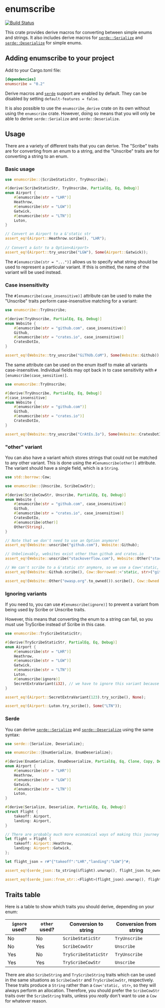 # enumscribe

[![Build Status](https://travis-ci.com/Pantonshire/enumscribe.svg?branch=main)](https://travis-ci.com/Pantonshire/enumscribe)

This crate provides derive macros for converting between simple enums and strings. It also includes derive macros for
[`serde::Serialize`](https://docs.serde.rs/serde/trait.Serialize.html) and
[`serde::Deserialize`](https://docs.serde.rs/serde/trait.Deserialize.html) for simple enums.

## Adding enumscribe to your project
Add to your Cargo.toml file:

```toml
[dependencies]
enumscribe = "0.2"
```

Derive macros and [`serde`](https://crates.io/crates/serde) support are enabled by default. They can be disabled by
setting `default-features = false`.

It is also possible to use the `enumscribe_derive` crate on its own without using the `enumscribe` crate. However,
doing so means that you will only be able to derive `serde::Serialize` and `serde::Deserialize`.

## Usage
There are a variety of different traits that you can derive. The "Scribe" traits are for converting from an enum to a
string, and the "Unscribe" traits are for converting a string to an enum.

### Basic usage
```rust
use enumscribe::{ScribeStaticStr, TryUnscribe};

#[derive(ScribeStaticStr, TryUnscribe, PartialEq, Eq, Debug)]
enum Airport {
    #[enumscribe(str = "LHR")]
    Heathrow,
    #[enumscribe(str = "LGW")]
    Gatwick,
    #[enumscribe(str = "LTN")]
    Luton,
}

// Convert an Airport to a &'static str
assert_eq!(Airport::Heathrow.scribe(), "LHR");
    
// Convert a &str to a Option<Airport>
assert_eq!(Airport::try_unscribe("LGW"), Some(Airport::Gatwick));
```

The `#[enumscribe(str = "...")]` allows us to specify what string should be used to represent a particular variant. If
this is omitted, the name of the variant will be used instead.

### Case insensitivity
The `#[enumscribe(case_insensitive)]` attribute can be used to make the "Unscribe" traits perform case-insensitive
matching for a variant:

```rust
use enumscribe::TryUnscribe;

#[derive(TryUnscribe, PartialEq, Eq, Debug)]
enum Website {
    #[enumscribe(str = "github.com", case_insensitive)]
    Github,
    #[enumscribe(str = "crates.io", case_insensitive)]
    CratesDotIo,
}

assert_eq!(Website::try_unscribe("GiThUb.CoM"), Some(Website::Github));
```

The same attribute can be used on the enum itself to make all variants case-insensitive. Individual fields may opt back
in to case sensitivity with `#[enumscribe(case_sensitive)]`.

```rust
use enumscribe::TryUnscribe;

#[derive(TryUnscribe, PartialEq, Eq, Debug)]
#[case_insensitive]
enum Website {
    #[enumscribe(str = "github.com")]
    Github,
    #[enumscribe(str = "crates.io")]
    CratesDotIo,
}

assert_eq!(Website::try_unscribe("CrAtEs.Io"), Some(Website::CratesDotIo));
```

### "other" variant
You can also have a variant which stores strings that could not be matched to any other variant. This is done using the
`#[enumscribe(other)]` attribute. The variant should have a single field, which is a `String`.

```rust
use std::borrow::Cow;

use enumscribe::{Unscribe, ScribeCowStr};

#[derive(ScribeCowStr, Unscribe, PartialEq, Eq, Debug)]
enum Website {
    #[enumscribe(str = "github.com", case_insensitive)]
    Github,
    #[enumscribe(str = "crates.io", case_insensitive)]
    CratesDotIo,
    #[enumscribe(other)]
    Other(String),
}

// Note that we don't need to use an Option anymore!
assert_eq!(Website::unscribe("github.com"), Website::Github);

// Unbelievably, websites exist other than github and crates.io
assert_eq!(Website::unscribe("stackoverflow.com"), Website::Other("stackoverflow.com".to_owned()));

// We can't scribe to a &'static str anymore, so we use a Cow<'static, str> instead
assert_eq!(Website::Github.scribe(), Cow::Borrowed::<'static, str>("github.com"));

assert_eq!(Website::Other("owasp.org".to_owned()).scribe(), Cow::Owned::<'static, str>("owasp.org".to_owned()));
```

### Ignoring variants
If you need to, you can use `#[enumscribe(ignore)]` to prevent a variant from being used by Scribe or Unscribe traits.

However, this means that converting the enum to a string can fail, so you must use TryScribe instead of Scribe in this case.

```rust
use enumscribe::TryScribeStaticStr;

#[derive(TryScribeStaticStr, PartialEq, Eq, Debug)]
enum Airport {
    #[enumscribe(str = "LHR")]
    Heathrow,
    #[enumscribe(str = "LGW")]
    Gatwick,
    #[enumscribe(str = "LTN")]
    Luton,
    #[enumscribe(ignore)]
    SecretExtraVariant(i32), // we have to ignore this variant because of the i32 field
}

assert_eq!(Airport::SecretExtraVariant(123).try_scribe(), None);

assert_eq!(Airport::Luton.try_scribe(), Some("LTN"));
```

### Serde
You can derive [`serde::Serialize`](https://docs.serde.rs/serde/trait.Serialize.html) and [`serde::Deserialize`](https://docs.serde.rs/serde/trait.Deserialize.html) using the same syntax:

```rust
use serde::{Serialize, Deserialize};

use enumscribe::{EnumSerialize, EnumDeserialize};

#[derive(EnumSerialize, EnumDeserialize, PartialEq, Eq, Clone, Copy, Debug)]
enum Airport {
    #[enumscribe(str = "LHR")]
    Heathrow,
    #[enumscribe(str = "LGW")]
    Gatwick,
    #[enumscribe(str = "LTN")]
    Luton,
}

#[derive(Serialize, Deserialize, PartialEq, Eq, Debug)]
struct Flight {
    takeoff: Airport,
    landing: Airport,
}

// There are probably much more economical ways of making this journey
let flight = Flight {
    takeoff: Airport::Heathrow,
    landing: Airport::Gatwick,
};

let flight_json = r#"{"takeoff":"LHR","landing":"LGW"}"#;

assert_eq!(serde_json::to_string(&flight).unwrap(), flight_json.to_owned());

assert_eq!(serde_json::from_str::<Flight>(flight_json).unwrap(), flight);
```

## Traits table
Here is a table to show which traits you should derive, depending on your enum:

| `ignore` used? | `other` used? | Conversion to string | Conversion from string |
|----------------|---------------|----------------------|------------------------|
| No             | No            | `ScribeStaticStr`    | `TryUnscribe`          |
| No             | Yes           | `ScribeCowStr`       | `Unscribe`             |
| Yes            | No            | `TryScribeStaticStr` | `TryUnscribe`          |
| Yes            | Yes           | `TryScribeCowStr`    | `Unscribe`             |

There are also `ScribeString` and `TryScribeString` traits which can be used in the same situations as `ScribeCowStr` and `TryScribeCowStr`, respectively.
These traits produce a `String` rather than a `Cow<'static, str>`, so they will always perform an allocation. Therefore, you should prefer the
`ScribeCowStr` traits over the `ScribeString` traits, unless you *really* don't want to use a `Cow` for whatever reason.
